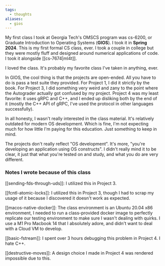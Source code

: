 ```yaml
---
tags:
  - thoughts
aliases:
  - gios
---
```

My first class I took at Georgia Tech's OMSCS program was cs-6200, or Graduate Introduction to Operating Systems (**GIOS**). I took it in **Spring 2024**. This is my first formal CS class, ever. I took a couple in college but they were mostly fluff and designed around numerical applications of code. I took it alongside [[cs-7674|ml4t]]. 

I loved the class. It's probably my favorite class I've taken in anything, ever. 

In GIOS, the cool thing is that the projects are open-ended. All you have to do is pass a test suite they provided. For Project 1, I did it strictly by the book. For Project 3, I did something very weird and zany to the point where the Autograder actually got confused by my project. Project 4 was my least favorite: it uses gRPC and C++, and I ended up disliking both by the end of it (mostly the C++ API of gRPC, I've used the protocol in other languages successfully).

In all honesty, I wasn't really interested in the class material. It's relatively outdated for modern OS development. Which is fine, I'm not expecting much for how little I'm paying for this education. Just something to keep in mind.

The projects don't really reflect "OS development". It's more, "you're developing an application using OS constructs". I didn't really mind it to be clear, it just that what you're tested on and study, and what you do are very different.

### Notes I wrote because of this class

[[sending-fds-through-uds]]: I utilized this in Project 3.

[[fcntl-atomic-locks]]: I utilized this in Project 3, though I had to scrap my usage of it because I discovered it doesn't work as expected.

[[macos-native-docker]]: The class environment is an Ubuntu 20.04 x86 environment, I needed to run a class-provided docker image to perfectly replicate our testing environment to make sure I wasn't dealing with quirks. I use a M1 Pro Macbook 14 that I absolutely adore, and didn't want to deal with a Cloud VM to develop.

[[basic-fstream]]: I spent over 3 hours debugging this problem in Project 4. I hate C++. 

[[destructive-moves]]: A design choice I made in Project 4 was rendered impossible due to this. 